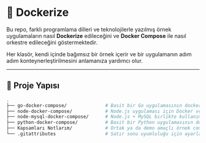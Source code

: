 # 🐳 Dockerize

Bu repo, farklı programlama dilleri ve teknolojilerle yazılmış örnek uygulamaların nasıl **Dockerize** edileceğini ve **Docker Compose** ile nasıl orkestre edileceğini göstermektedir.

Her klasör, kendi içinde bağımsız bir örnek içerir ve bir uygulamanın adım adım konteynerleştirilmesini anlamanıza yardımcı olur.

---

## 📁 Proje Yapısı

```bash
.
├── go-docker-compose/              # Basit bir Go uygulamasının dockerize edilmesi
├── node-docker-compose/            # Node.js uygulaması için Docker ve Compose dosyaları
├── node-mysql-docker-compose/      # Node.js + MySQL birlikte kullanımı (multi-container)
├── python-docker-compose/          # Basit bir Python uygulamasının dockerize edilmesi
├── Kapsamları Notlarım/            # Ortak ya da demo amaçlı örnek compose dosyası
└── .gitattributes                  # Satır sonu uyumluluğu için ayarlar
